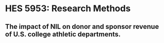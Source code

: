 # HES 5953: Research Methods
## The impact of NIL on donor and sponsor revenue of U.S. college athletic departments.

